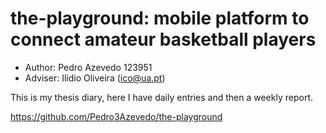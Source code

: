 # the-playground: mobile platform to connect amateur basketball players

- Author: Pedro Azevedo 123951
- Adviser: Ilídio Oliveira (ico@ua.pt)

This is my thesis diary, here I have daily entries and then a weekly report.

https://github.com/Pedro3Azevedo/the-playground

